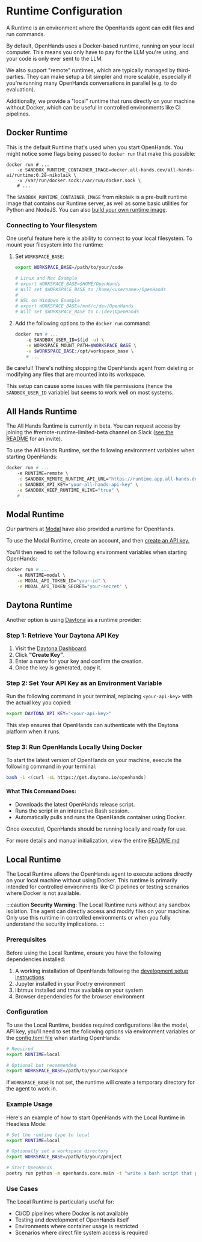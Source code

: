 # Runtime Configuration

A Runtime is an environment where the OpenHands agent can edit files and run
commands.

By default, OpenHands uses a Docker-based runtime, running on your local computer.
This means you only have to pay for the LLM you're using, and your code is only ever sent to the LLM.

We also support "remote" runtimes, which are typically managed by third-parties.
They can make setup a bit simpler and more scalable, especially
if you're running many OpenHands conversations in parallel (e.g. to do evaluation).

Additionally, we provide a "local" runtime that runs directly on your machine without Docker,
which can be useful in controlled environments like CI pipelines.

## Docker Runtime
This is the default Runtime that's used when you start OpenHands. You might notice
some flags being passed to `docker run` that make this possible:

```
docker run # ...
    -e SANDBOX_RUNTIME_CONTAINER_IMAGE=docker.all-hands.dev/all-hands-ai/runtime:0.28-nikolaik \
    -v /var/run/docker.sock:/var/run/docker.sock \
    # ...
```

The `SANDBOX_RUNTIME_CONTAINER_IMAGE` from nikolaik is a pre-built runtime image
that contains our Runtime server, as well as some basic utilities for Python and NodeJS.
You can also [build your own runtime image](how-to/custom-sandbox-guide).

### Connecting to Your filesystem
One useful feature here is the ability to connect to your local filesystem. To mount your filesystem into the runtime:
1. Set `WORKSPACE_BASE`:

    ```bash
    export WORKSPACE_BASE=/path/to/your/code

    # Linux and Mac Example
    # export WORKSPACE_BASE=$HOME/OpenHands
    # Will set $WORKSPACE_BASE to /home/<username>/OpenHands
    #
    # WSL on Windows Example
    # export WORKSPACE_BASE=/mnt/c/dev/OpenHands
    # Will set $WORKSPACE_BASE to C:\dev\OpenHands
    ```
2. Add the following options to the `docker run` command:

    ```bash
    docker run # ...
        -e SANDBOX_USER_ID=$(id -u) \
        -e WORKSPACE_MOUNT_PATH=$WORKSPACE_BASE \
        -v $WORKSPACE_BASE:/opt/workspace_base \
        # ...
    ```

Be careful! There's nothing stopping the OpenHands agent from deleting or modifying
any files that are mounted into its workspace.

This setup can cause some issues with file permissions (hence the `SANDBOX_USER_ID` variable)
but seems to work well on most systems.

## All Hands Runtime
The All Hands Runtime is currently in beta. You can request access by joining
the #remote-runtime-limited-beta channel on Slack ([see the README](https://github.com/All-Hands-AI/OpenHands?tab=readme-ov-file#-how-to-join-the-community) for an invite).

To use the All Hands Runtime, set the following environment variables when
starting OpenHands:

```bash
docker run # ...
    -e RUNTIME=remote \
    -e SANDBOX_REMOTE_RUNTIME_API_URL="https://runtime.app.all-hands.dev" \
    -e SANDBOX_API_KEY="your-all-hands-api-key" \
    -e SANDBOX_KEEP_RUNTIME_ALIVE="true" \
    # ...
```

## Modal Runtime
Our partners at [Modal](https://modal.com/) have also provided a runtime for OpenHands.

To use the Modal Runtime, create an account, and then [create an API key.](https://modal.com/settings)

You'll then need to set the following environment variables when starting OpenHands:
```bash
docker run # ...
    -e RUNTIME=modal \
    -e MODAL_API_TOKEN_ID="your-id" \
    -e MODAL_API_TOKEN_SECRET="your-secret" \
```

## Daytona Runtime

Another option is using [Daytona](https://www.daytona.io/) as a runtime provider:

### Step 1: Retrieve Your Daytona API Key
1. Visit the [Daytona Dashboard](https://app.daytona.io/dashboard/keys).
2. Click **"Create Key"**.
3. Enter a name for your key and confirm the creation.
4. Once the key is generated, copy it.

### Step 2: Set Your API Key as an Environment Variable
Run the following command in your terminal, replacing `<your-api-key>` with the actual key you copied:
```bash
export DAYTONA_API_KEY="<your-api-key>"
```

This step ensures that OpenHands can authenticate with the Daytona platform when it runs.

### Step 3: Run OpenHands Locally Using Docker
To start the latest version of OpenHands on your machine, execute the following command in your terminal:
```bash
bash -i <(curl -sL https://get.daytona.io/openhands)
```

#### What This Command Does:
- Downloads the latest OpenHands release script.
- Runs the script in an interactive Bash session.
- Automatically pulls and runs the OpenHands container using Docker.

Once executed, OpenHands should be running locally and ready for use.

For more details and manual initialization, view the entire [README.md](https://github.com/All-Hands-AI/OpenHands/blob/main/openhands/runtime/impl/daytona/README.md)

## Local Runtime

The Local Runtime allows the OpenHands agent to execute actions directly on your local machine without using Docker. This runtime is primarily intended for controlled environments like CI pipelines or testing scenarios where Docker is not available.

:::caution
**Security Warning**: The Local Runtime runs without any sandbox isolation. The agent can directly access and modify files on your machine. Only use this runtime in controlled environments or when you fully understand the security implications.
:::

### Prerequisites

Before using the Local Runtime, ensure you have the following dependencies installed:

1. A working installation of OpenHands following the [development setup instructions](https://github.com/All-Hands-AI/OpenHands/blob/main/Development.md)
2. Jupyter installed in your Poetry environment
3. libtmux installed and tmux available on your system
4. Browser dependencies for the browser environment

### Configuration

To use the Local Runtime, besides required configurations like the model, API key, you'll need to set the following options via environment variables or the [config.toml file](https://github.com/All-Hands-AI/OpenHands/blob/main/config.template.toml) when starting OpenHands:

```bash
# Required
export RUNTIME=local

# Optional but recommended
export WORKSPACE_BASE=/path/to/your/workspace
```

If `WORKSPACE_BASE` is not set, the runtime will create a temporary directory for the agent to work in.

### Example Usage

Here's an example of how to start OpenHands with the Local Runtime in Headless Mode:

```bash
# Set the runtime type to local
export RUNTIME=local

# Optionally set a workspace directory
export WORKSPACE_BASE=/path/to/your/project

# Start OpenHands
poetry run python -m openhands.core.main -t "write a bash script that prints hi"
```

### Use Cases

The Local Runtime is particularly useful for:

- CI/CD pipelines where Docker is not available
- Testing and development of OpenHands itself
- Environments where container usage is restricted
- Scenarios where direct file system access is required
